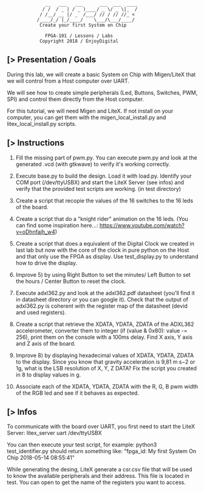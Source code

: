 
                  __   ___   ___      ___  ___  ____
                 / /  / _ | / _ )____/ _ \/ _ \|_  /
                / /__/ __ |/ _  /___/ // / // //_ <
               /____/_/ |_/____/    \___/\___/____/
                Create your first System on Chip

                  FPGA-101 / Lessons / Labs
                Copyright 2018 / EnjoyDigital

[> Presentation / Goals
-----------------------
During this lab, we will create a basic System on Chip with Migen/LiteX  that we
will control from a Host computer over UART.

We will see how to create simple peripherals (Led, Buttons, Switches, PWM, SPI)
and control them directly from the Host computer.

For this tutorial, we will need Migen and LiteX. If not install on your computer,
you can get them with the migen_local_install.py and litex_local_install.py scripts.


[> Instructions
---------------
1) Fill the missing part of pwm.py. You can execute pwm.py and look at the
generated .vcd (with gtkwave) to verify it's working correctly.

2) Execute base.py to build the design. Load it with load.py. Identify your COM
port (/dev/ttyUSBX) and start the LiteX Server (see infos) and verify that the
provided test scripts are working. (in test directory)

3) Create a script that recopie the values of the 16 switches to the 16 leds of
the board.

4) Create a script that do a "knight rider" animation on the 16 leds. (You can
find some inspiration here...: https://www.youtube.com/watch?v=oDhnfajh_w4)

5) Create a script that does a equivalent of the Digital Clock we created in last
lab but now with the core of the clock in pure python on the Host and that only
use the FPGA as display. Use test_display.py to understand how to drive the display.

6) Improve 5) by using Right Button to set the minutes/ Left Button to set the
hours / Center Button to reset the clock.

7) Execute adxl362.py and look at the adxl362.pdf datasheet (you'll find it in
datasheet directory or you can google it). Check that the output of adxl362.py is
coherent with the register map of the datasheet (devid and used registers).

8) Create a script that retrieve the XDATA, YDATA, ZDATA of the ADXL362 accelerometer,
converter them to integer (if (value & 0x80): value -= 256), print them on the console
with a 100ms delay. Find X axis, Y axis and Z axis of the board.

9) Improve 8) by displaying hexadecimal values of XDATA, YDATA, ZDATA to the display.
Since you know that gravity acceleration is 9,81 m s−2 or 1g, what is the LSB resolution
of X, Y, Z DATA? Fix the script you created in 8 to display values in g.

10) Associate each of the XDATA, YDATA, ZDATA with the R, G, B pwm width of the RGB
led and see if it behaves as expected.


[> Infos
--------
To communicate with the board over UART, you first need to start the LiteX Server:
litex_server uart /dev/ttyUSBX

You can then execute your test script, for example:
python3 test_identifier.py
should return something like:
"fpga_id: My first System On Chip 2018-05-14 08:55:41"

While generating the desing, LiteX generate a csr.csv file that will be used to
know the available peripherals and their address. This file is located in test.
You can open to get the name of the registers you want to access.
